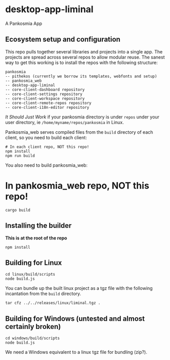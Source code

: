 # desktop-app-liminal
A Pankosmia App

## Ecosystem setup and configuration
This repo pulls together several libraries and projects into a single app. The projects are spread across several repos to allow modular reuse. The sanest way to get this working is to install the repos with the following structure:

```
pankosmia
-- pithekos (currently we borrow its templates, webfonts and setup)
-- pankosmia_web
-- desktop-app-liminal
-- core-client-dashboard repository
-- core-client-settings repository
-- core-client-workspace repository 
-- core-client-remote-repos repository
-- core-client-i18n-editor repository
```

*It Should Just Work* if your pankosmia directory is under `repos` under your user directory, ie `/home/myname/repos/pankosmia` in Linux.

Pankosmia_web serves compiled files from the `build` directory of each client, so you need to build each client:
```
# In each client repo, NOT this repo!
npm install
npm run build
```

You also need to build pankosmia_web:
# In pankosmia_web repo, NOT this repo!
```text
cargo build
```

## Installing the builder
**This is at the root of the repo**
```text
npm install
```

## Building for Linux
```text
cd linux/build/scripts
node build.js
```

You can bundle up the built linux project as a tgz file with the following incantation from the `build` directory.
```text
tar cfz ../../releases/linux/liminal.tgz .
```

## Building for Windows (untested and almost certainly broken)
```text
cd windows/build/scripts
node build.js
```

We need a Windows equivalent to a linux tgz file for bundling (zip?).